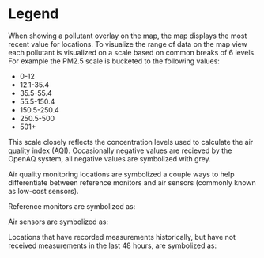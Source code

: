 # Legend

When showing a pollutant overlay on the map, the map displays the most recent value for locations. To visualize the range of data on the map view each pollutant is visualized on a scale based on common breaks of 6 levels. For example the PM2.5 scale is bucketed to the following values:

* 0-12
* 12.1-35.4
* 35.5-55.4
* 55.5-150.4
* 150.5-250.4
* 250.5-500
* 501+

This scale closely reflects the concentration levels used to calculate the air quality index (AQI). Occasionally negative values are recieved by the OpenAQ system, all negative values are symbolized with grey. 

Air quality monitoring locations are symbolized a couple ways to help differentiate between reference monitors and air sensors (commonly known as low-cost sensors).

Reference monitors are symbolized as:

<div class="reference-grade-marker">
    <div class="reference-grade-marker__border"></div>
    <div class="reference-grade-marker__fill"></div>
</div>

Air sensors are symbolized as: 

<div class="low-cost-sensor-marker">
    <div class="low-cost-sensor-marker__fill"></div>
</div>

Locations that have recorded measurements historically, but have not received measurements in the last 48 hours, are symbolized as: 

<div class="no-recent-data-marker">
    <div class="no-recent-data-marker__border"></div>
    <div class="no-recent-data-marker__fill"></div>
    <div class="no-recent-data-marker__dot"></div>
</div>